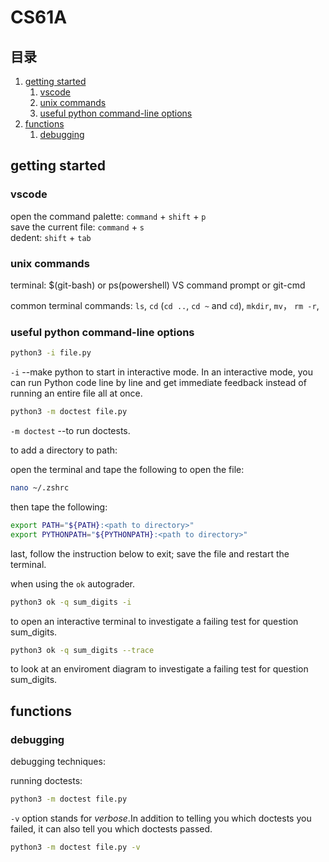 # CS61A
## 目录
1. [getting started](https://github.com/connie-yin/Online-Courses-Notes/blob/main/CS61A/notes.md#getting-started)   
   1. [vscode](https://github.com/connie-yin/Online-Courses-Notes/blob/main/CS61A/notes.md#vscode)   
   2. [unix commands](https://github.com/connie-yin/Online-Courses-Notes/blob/main/CS61A/notes.md#unix-commands)
   3. [useful python command-line options](https://github.com/connie-yin/Online-Courses-Notes/blob/main/CS61A/notes.md#useful-python-command-line-options)
2. [functions](#functions)   
   1. [debugging](https://github.com/connie-yin/Online-Courses-Notes/blob/main/CS61A/notes.md#debugging)
## getting started
### vscode
open the command palette: `command` + `shift` + `p`   
save the current file: `command` + `s`   
dedent: `shift` + `tab`   
 
### unix commands
terminal: $(git-bash) or ps(powershell) VS command prompt or git-cmd

common terminal commands: `ls`, `cd` (`cd ..`, `cd ~` and `cd`), `mkdir`, `mv`， `rm -r`, 


### useful python command-line options
```zsh
python3 -i file.py
```
`-i` --make python to start in interactive mode. In an interactive mode, you can run Python code line by line and get immediate feedback instead of running an entire file all at once.

```zsh
python3 -m doctest file.py
```
`-m doctest` --to run doctests.

to add a directory to path:

open the terminal and tape the following to open the file:
```zsh
nano ~/.zshrc
```
then tape the following: 
```zsh
export PATH="${PATH}:<path to directory>"
export PYTHONPATH="${PYTHONPATH}:<path to directory>"
```
last, follow the instruction below to exit; save the file and restart the terminal.

when using the `ok` autograder.
```zsh
python3 ok -q sum_digits -i
```
to open an interactive terminal to investigate a failing test for question sum_digits.

```zsh
python3 ok -q sum_digits --trace
```
to look at an enviroment diagram to investigate a failing test for question sum_digits.


## functions

### debugging
debugging techniques:

running doctests:

```zsh
python3 -m doctest file.py
```
`-v` option stands for *verbose*.In addition to telling you which doctests you failed, it can also tell you which doctests passed.
```zsh
python3 -m doctest file.py -v
```



